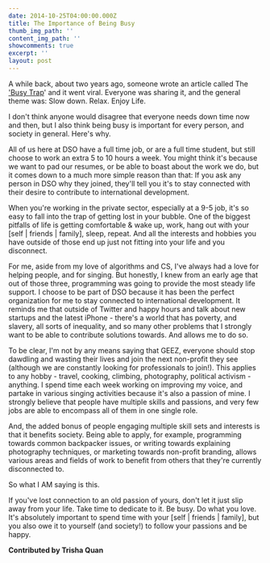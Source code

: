 ```yaml
---
date: 2014-10-25T04:00:00.000Z
title: The Importance of Being Busy
thumb_img_path: ''
content_img_path: ''
showcomments: true
excerpt: ''
layout: post
---
```

 A while back, about two years ago, someone wrote an article called The ['Busy Trap](http://opinionator.blogs.nytimes.com/2012/06/30/the-busy-trap/)' and it went viral. Everyone was sharing it, and the general theme was: Slow down. Relax. Enjoy Life. 

 I don't think anyone would disagree that everyone needs down time now and then, but I also think being busy is important for every person, and society in general. Here's why.

All of us here at DSO have a full time job, or are a full time student, but still choose to work an extra 5 to 10 hours a week. You might think it's because we want to pad our resumes, or be able to boast about the work we do, but it comes down to a much more simple reason than that: If you ask any person in DSO why they joined, they'll tell you it's to stay connected with their desire to contribute to international development.

When you're working in the private sector, especially at a 9-5 job, it's so easy to fall into the trap of getting lost in your bubble. One of the biggest pitfalls of life is getting comfortable & wake up, work, hang out with your \[self | friends | family], sleep, repeat. And all the interests and hobbies you have outside of those end up just not fitting into your life and you disconnect.

For me, aside from my love of algorithms and CS, I've always had a love for helping people, and for singing. But honestly, I knew from an early age that out of those three, programming was going to provide the most steady life support. I choose to be part of DSO because it has been the perfect organization for me to stay connected to international development. It reminds me that outside of Twitter and happy hours and talk about new startups and the latest iPhone - there's a world that has poverty, and slavery, all sorts of inequality, and so many other problems that I strongly want to be able to contribute solutions towards. And allows me to do so.

To be clear, I'm not by any means saying that GEEZ, everyone should stop dawdling and wasting their lives and join the next non-profit they see (although we are constantly looking for professionals to join!). This applies to any hobby - travel, cooking, climbing, photography, political activism - anything. I spend time each week working on improving my voice, and partake in various singing activities because it's also a passion of mine. I strongly believe that people have multiple skills and passions, and very few jobs are able to encompass all of them in one single role.

And, the added bonus of people engaging multiple skill sets and interests is that it benefits society. Being able to apply, for example, programming towards common backpacker issues, or writing towards explaining photography techniques, or marketing towards non-profit branding, allows various areas and fields of work to benefit from others that they're currently disconnected to.

So what I AM saying is this.


If you've lost connection to an old passion of yours, don't let it just slip away from your life. Take time to dedicate to it. Be busy. Do what you love. It's absolutely important to spend time with your \[self | friends | family], but you also owe it to yourself (and society!) to follow your passions and be happy.

**Contributed by Trisha Quan**